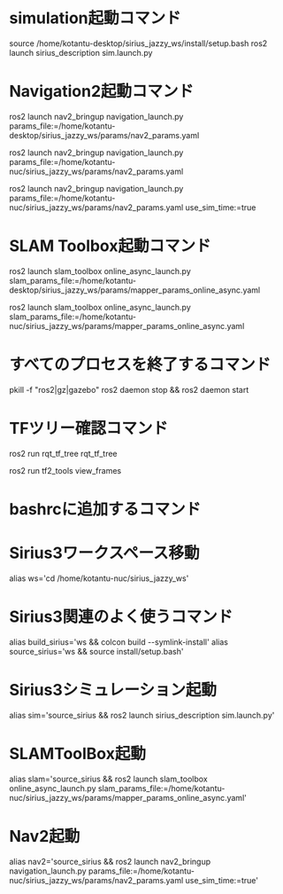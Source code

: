 # simulation起動コマンド
source /home/kotantu-desktop/sirius_jazzy_ws/install/setup.bash
ros2 launch sirius_description sim.launch.py

# Navigation2起動コマンド
ros2 launch nav2_bringup navigation_launch.py params_file:=/home/kotantu-desktop/sirius_jazzy_ws/params/nav2_params.yaml

ros2 launch nav2_bringup navigation_launch.py params_file:=/home/kotantu-nuc/sirius_jazzy_ws/params/nav2_params.yaml

ros2 launch nav2_bringup navigation_launch.py params_file:=/home/kotantu-nuc/sirius_jazzy_ws/params/nav2_params.yaml use_sim_time:=true

# SLAM Toolbox起動コマンド
ros2 launch slam_toolbox online_async_launch.py slam_params_file:=/home/kotantu-desktop/sirius_jazzy_ws/params/mapper_params_online_async.yaml

ros2 launch slam_toolbox online_async_launch.py slam_params_file:=/home/kotantu-nuc/sirius_jazzy_ws/params/mapper_params_online_async.yaml

# すべてのプロセスを終了するコマンド
pkill -f "ros2|gz|gazebo"
ros2 daemon stop && ros2 daemon start

# TFツリー確認コマンド
ros2 run rqt_tf_tree rqt_tf_tree

ros2 run tf2_tools view_frames

# bashrcに追加するコマンド

# Sirius3ワークスペース移動
alias ws='cd /home/kotantu-nuc/sirius_jazzy_ws'

# Sirius3関連のよく使うコマンド
alias build_sirius='ws && colcon build --symlink-install'
alias source_sirius='ws && source install/setup.bash'

# Sirius3シミュレーション起動
alias sim='source_sirius && ros2 launch sirius_description sim.launch.py'

# SLAMToolBox起動
alias slam='source_sirius && ros2 launch slam_toolbox online_async_launch.py slam_params_file:=/home/kotantu-nuc/sirius_jazzy_ws/params/mapper_params_online_async.yaml'

# Nav2起動
alias nav2='source_sirius && ros2 launch nav2_bringup navigation_launch.py params_file:=/home/kotantu-nuc/sirius_jazzy_ws/params/nav2_params.yaml use_sim_time:=true'
